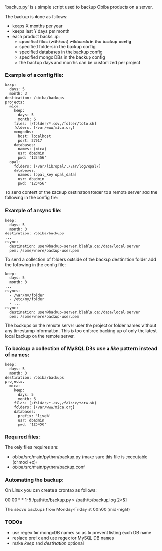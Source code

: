 'backup.py' is a simple script used to backup Obiba products on a server.

The backup is done as follows:
* keeps X months per year
* keeps last Y days per month
* each product backs up:
  * specified files (with/out) wildcards in the backup config 
  * specified folders in the backup config
  * specified databases in the backup config
  * specified mongo DBs in the backup config
  * the backup days and months can be customized per project

### Example of a config file:

	keep:
	  days: 5
	  month: 3
	destination: /obiba/backups
	projects:
	  mica:
	    keep:
	      days: 5
	      month: 6
	    files: [/folder/*.csv,/folder/toto.sh]
	    folders: [/var/www/mica.org]
	    mongodbs:
	      host: localhost
	      port: 27017
	    databases:
	      names: [mica]
	      usr: dbadmin
	      pwd: '123456'
	  opal:
	    folders: [/var/lib/opal/,/var/log/opal/]
	    databases:
	      names: [opal_key,opal_data]
	      usr: dbadmin
	      pwd: '123456'

To send content of the backup destination folder to a remote server add the following in the config file:

### Example of a rsync file:

	keep:
	  days: 5
	  month: 3
	destination: /obiba/backups
	...
	rsync:
	  destination: user@backup-server.blabla.ca:/data/local-server
	  pem: /some/where/backup-user.pem
	  


To send a collection of folders outside of the backup destination folder add the following in the config file:

	keep:
	  days: 5
	  month: 3
	...
	rsyncs:
	  - /var/my/folder
	  - /etc/my/folder
	  - ...
	rsync:
	  destination: user@backup-server.blabla.ca:/data/local-server
	  pem: /some/where/backup-user.pem

The backups on the remote server user the project or folder names without any timestamp information. This is too enforce backing up of only the latest local backup on the remote server.

### To backup a collection of MySQL DBs use a _like_ pattern instead of names:

	keep:
	  days: 5
	  month: 3
	destination: /obiba/backups
	projects:
	  mica:
	    keep:
	      days: 5
	      month: 6
	    files: [/folder/*.csv,/folder/toto.sh]
	    folders: [/var/www/mica.org]
	    databases:
	      prefix: 'live%'
	      usr: dbadmin
	      pwd: '123456'

### Required files:

The only files requires are:

* obiba/src/main/python/backup.py (make sure this file is executable (chmod +x))
* obiba/src/main/python/backup.conf


### Automating the backup:

On Linux you can create a crontab as follows:

00 00 * * 1-5 /path/to/backup.py > /path/to/backup.log 2>&1

The above backups from Monday-Friday at 00h00 (mid-night)

### TODOs

* use regex for mongoDB names so as to prevent listing each DB name
* replace prefix and use regex for MySQL DB names
* make _keep_ and _destination_ optional
